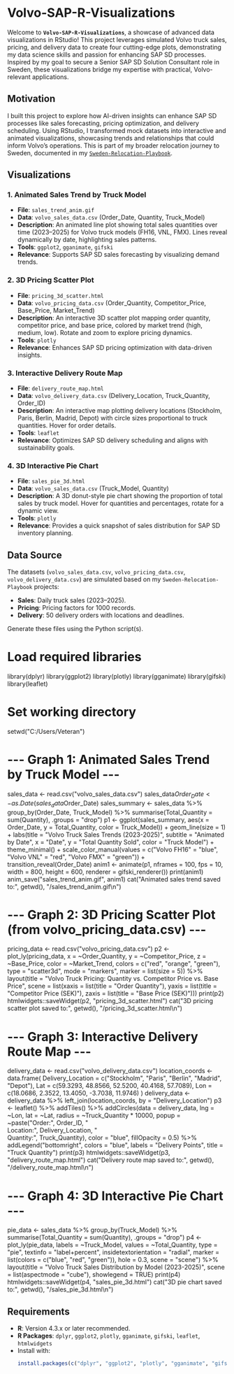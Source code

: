 # Volvo-SAP-R-Visualizations

Welcome to **`Volvo-SAP-R-Visualizations`**, a showcase of advanced data visualizations in RStudio! This project leverages simulated Volvo truck sales, pricing, and delivery data to create four cutting-edge plots, demonstrating my data science skills and passion for enhancing SAP SD processes. Inspired by my goal to secure a Senior SAP SD Solution Consultant role in Sweden, these visualizations bridge my expertise with practical, Volvo-relevant applications.

## Motivation
I built this project to explore how AI-driven insights can enhance SAP SD processes like sales forecasting, pricing optimization, and delivery scheduling. Using RStudio, I transformed mock datasets into interactive and animated visualizations, showcasing trends and relationships that could inform Volvo’s operations. This is part of my broader relocation journey to Sweden, documented in my [`Sweden-Relocation-Playbook`](https://github.com/yourusername/Sweden-Relocation-Playbook).

## Visualizations

### 1. Animated Sales Trend by Truck Model
- **File**: `sales_trend_anim.gif`
- **Data**: `volvo_sales_data.csv` (Order_Date, Quantity, Truck_Model)
- **Description**: An animated line plot showing total sales quantities over time (2023–2025) for Volvo truck models (FH16, VNL, FMX). Lines reveal dynamically by date, highlighting sales patterns.
- **Tools**: `ggplot2`, `gganimate`, `gifski`
- **Relevance**: Supports SAP SD sales forecasting by visualizing demand trends.

### 2. 3D Pricing Scatter Plot
- **File**: `pricing_3d_scatter.html`
- **Data**: `volvo_pricing_data.csv` (Order_Quantity, Competitor_Price, Base_Price, Market_Trend)
- **Description**: An interactive 3D scatter plot mapping order quantity, competitor price, and base price, colored by market trend (high, medium, low). Rotate and zoom to explore pricing dynamics.
- **Tools**: `plotly`
- **Relevance**: Enhances SAP SD pricing optimization with data-driven insights.

### 3. Interactive Delivery Route Map
- **File**: `delivery_route_map.html`
- **Data**: `volvo_delivery_data.csv` (Delivery_Location, Truck_Quantity, Order_ID)
- **Description**: An interactive map plotting delivery locations (Stockholm, Paris, Berlin, Madrid, Depot) with circle sizes proportional to truck quantities. Hover for order details.
- **Tools**: `leaflet`
- **Relevance**: Optimizes SAP SD delivery scheduling and aligns with sustainability goals.

### 4. 3D Interactive Pie Chart
- **File**: `sales_pie_3d.html`
- **Data**: `volvo_sales_data.csv` (Truck_Model, Quantity)
- **Description**: A 3D donut-style pie chart showing the proportion of total sales by truck model. Hover for quantities and percentages, rotate for a dynamic view.
- **Tools**: `plotly`
- **Relevance**: Provides a quick snapshot of sales distribution for SAP SD inventory planning.

## Data Source
The datasets (`volvo_sales_data.csv`, `volvo_pricing_data.csv`, `volvo_delivery_data.csv`) are simulated based on my `Sweden-Relocation-Playbook` projects:
- **Sales**: Daily truck sales (2023–2025).
- **Pricing**: Pricing factors for 1000 records.
- **Delivery**: 50 delivery orders with locations and deadlines.

Generate these files using the Python script(s).

# Load required libraries
library(dplyr)
library(ggplot2)
library(plotly)
library(gganimate)
library(gifski)
library(leaflet)

# Set working directory
setwd("C:/Users/Veteran")

# --- Graph 1: Animated Sales Trend by Truck Model ---
sales_data <- read.csv("volvo_sales_data.csv")
sales_data$Order_Date <- as.Date(sales_data$Order_Date)
sales_summary <- sales_data %>%
  group_by(Order_Date, Truck_Model) %>%
  summarise(Total_Quantity = sum(Quantity), .groups = "drop")
p1 <- ggplot(sales_summary, aes(x = Order_Date, y = Total_Quantity, color = Truck_Model)) +
  geom_line(size = 1) +
  labs(title = "Volvo Truck Sales Trends (2023-2025)", subtitle = "Animated by Date",
       x = "Date", y = "Total Quantity Sold", color = "Truck Model") +
  theme_minimal() +
  scale_color_manual(values = c("Volvo FH16" = "blue", "Volvo VNL" = "red", "Volvo FMX" = "green")) +
  transition_reveal(Order_Date)
anim1 <- animate(p1, nframes = 100, fps = 10, width = 800, height = 600, renderer = gifski_renderer())
print(anim1)
anim_save("sales_trend_anim.gif", anim1)
cat("Animated sales trend saved to:", getwd(), "/sales_trend_anim.gif\n")

# --- Graph 2: 3D Pricing Scatter Plot (from volvo_pricing_data.csv) ---
pricing_data <- read.csv("volvo_pricing_data.csv")
p2 <- plot_ly(pricing_data, x = ~Order_Quantity, y = ~Competitor_Price, z = ~Base_Price,
              color = ~Market_Trend, colors = c("red", "orange", "green"),
              type = "scatter3d", mode = "markers",
              marker = list(size = 5)) %>%
  layout(title = "Volvo Truck Pricing: Quantity vs. Competitor Price vs. Base Price",
         scene = list(xaxis = list(title = "Order Quantity"),
                      yaxis = list(title = "Competitor Price (SEK)"),
                      zaxis = list(title = "Base Price (SEK)")))
print(p2)
htmlwidgets::saveWidget(p2, "pricing_3d_scatter.html")
cat("3D pricing scatter plot saved to:", getwd(), "/pricing_3d_scatter.html\n")

# --- Graph 3: Interactive Delivery Route Map ---
delivery_data <- read.csv("volvo_delivery_data.csv")
location_coords <- data.frame(
  Delivery_Location = c("Stockholm", "Paris", "Berlin", "Madrid", "Depot"),
  Lat = c(59.3293, 48.8566, 52.5200, 40.4168, 57.7089),
  Lon = c(18.0686, 2.3522, 13.4050, -3.7038, 11.9746)
)
delivery_data <- delivery_data %>%
  left_join(location_coords, by = "Delivery_Location")
p3 <- leaflet() %>%
  addTiles() %>%
  addCircles(data = delivery_data, lng = ~Lon, lat = ~Lat, radius = ~Truck_Quantity * 10000,
             popup = ~paste("Order:", Order_ID, "<br>Location:", Delivery_Location, "<br>Quantity:", Truck_Quantity),
             color = "blue", fillOpacity = 0.5) %>%
  addLegend("bottomright", colors = "blue", labels = "Delivery Points", title = "Truck Quantity")
print(p3)
htmlwidgets::saveWidget(p3, "delivery_route_map.html")
cat("Delivery route map saved to:", getwd(), "/delivery_route_map.html\n")

# --- Graph 4: 3D Interactive Pie Chart ---
pie_data <- sales_data %>%
  group_by(Truck_Model) %>%
  summarise(Total_Quantity = sum(Quantity), .groups = "drop")
p4 <- plot_ly(pie_data, labels = ~Truck_Model, values = ~Total_Quantity, type = "pie",
              textinfo = "label+percent", insidetextorientation = "radial",
              marker = list(colors = c("blue", "red", "green")),
              hole = 0.3, scene = "scene") %>%
  layout(title = "Volvo Truck Sales Distribution by Model (2023-2025)",
         scene = list(aspectmode = "cube"), showlegend = TRUE)
print(p4)
htmlwidgets::saveWidget(p4, "sales_pie_3d.html")
cat("3D pie chart saved to:", getwd(), "/sales_pie_3d.html\n")



## Requirements
- **R**: Version 4.3.x or later recommended.
- **R Packages**: `dplyr`, `ggplot2`, `plotly`, `gganimate`, `gifski`, `leaflet`, `htmlwidgets`
- Install with:
  ```R
  install.packages(c("dplyr", "ggplot2", "plotly", "gganimate", "gifski", "leaflet", "htmlwidgets"))

  
